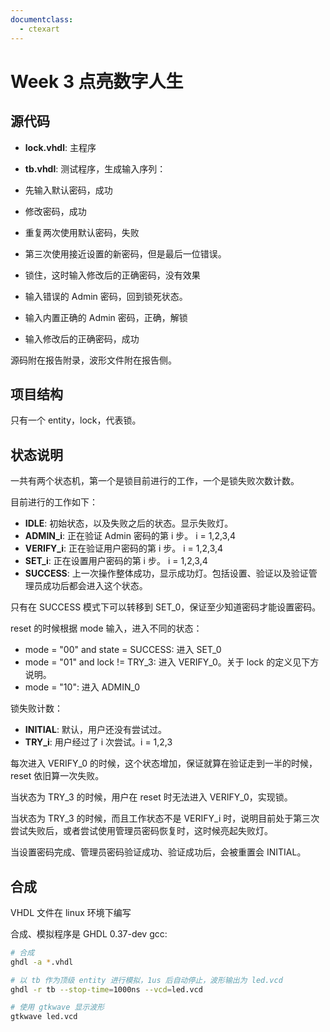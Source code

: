 ```yaml
---
documentclass:
  - ctexart
---
```


# Week 3 点亮数字人生

## 源代码
- **lock.vhdl**: 主程序
- **tb.vhdl**: 测试程序，生成输入序列：

- 先输入默认密码，成功
- 修改密码，成功
- 重复两次使用默认密码，失败
- 第三次使用接近设置的新密码，但是最后一位错误。
- 锁住，这时输入修改后的正确密码，没有效果
- 输入错误的 Admin 密码，回到锁死状态。
- 输入内置正确的 Admin 密码，正确，解锁
- 输入修改后的正确密码，成功

源码附在报告附录，波形文件附在报告侧。

## 项目结构
只有一个 entity，lock，代表锁。

## 状态说明
一共有两个状态机，第一个是锁目前进行的工作，一个是锁失败次数计数。

目前进行的工作如下：
- **IDLE**: 初始状态，以及失败之后的状态。显示失败灯。
- **ADMIN\_i**: 正在验证 Admin 密码的第 i 步。 i = 1,2,3,4
- **VERIFY\_i**: 正在验证用户密码的第 i 步。 i = 1,2,3,4
- **SET\_i**: 正在设置用户密码的第 i 步。 i = 1,2,3,4
- **SUCCESS**: 上一次操作整体成功，显示成功灯。包括设置、验证以及验证管理员成功后都会进入这个状态。

只有在 SUCCESS 模式下可以转移到 SET\_0，保证至少知道密码才能设置密码。

reset 的时候根据 mode 输入，进入不同的状态：
- mode = "00" and state = SUCCESS: 进入 SET\_0
- mode = "01" and lock != TRY\_3: 进入 VERIFY\_0。关于 lock 的定义见下方说明。
- mode = "10": 进入 ADMIN\_0

锁失败计数：
- **INITIAL**: 默认，用户还没有尝试过。
- **TRY\_i**: 用户经过了 i 次尝试。i = 1,2,3

每次进入 VERIFY\_0 的时候，这个状态增加，保证就算在验证走到一半的时候，reset 依旧算一次失败。

当状态为 TRY\_3 的时候，用户在 reset 时无法进入 VERIFY\_0，实现锁。

当状态为 TRY\_3 的时候，而且工作状态不是 VERIFY\_i 时，说明目前处于第三次尝试失败后，或者尝试使用管理员密码恢复时，这时候亮起失败灯。

当设置密码完成、管理员密码验证成功、验证成功后，会被重置会 INITIAL。

## 合成
VHDL 文件在 linux 环境下编写

合成、模拟程序是 GHDL 0.37-dev gcc:

```bash
# 合成
ghdl -a *.vhdl

# 以 tb 作为顶级 entity 进行模拟，1us 后自动停止，波形输出为 led.vcd
ghdl -r tb --stop-time=1000ns --vcd=led.vcd

# 使用 gtkwave 显示波形
gtkwave led.vcd
```
